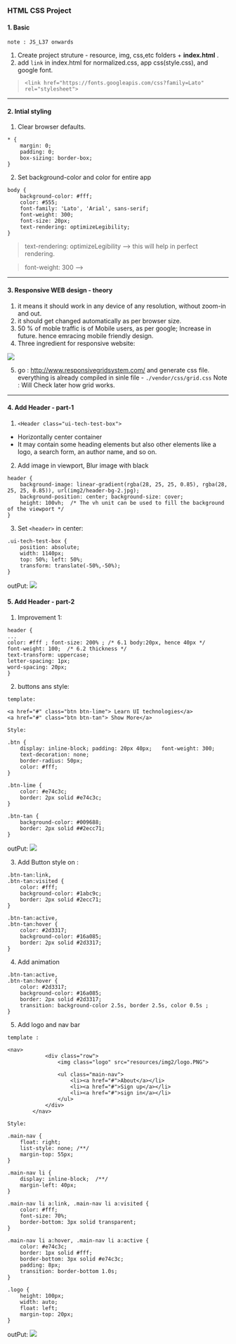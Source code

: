 ### HTML CSS Project

#### 1. Basic
 `note : JS_L37 onwards`
1. Create project struture - resource, img, css,etc folders + **index.html** .
2. add `link` in index.html for normalized.css, app css(style.css), and google font.

> `<link href="https://fonts.googleapis.com/css?family=Lato" rel="stylesheet">`

***

#### 2. Intial styling
1. Clear browser defaults. 
```
* {
    margin: 0;
    padding: 0;
    box-sizing: border-box;
}
```

2. Set background-color and color for entire app 
```
body {
    background-color: #fff;
    color: #555;
    font-family: 'Lato', 'Arial', sans-serif;
    font-weight: 300;
    font-size: 20px;
    text-rendering: optimizeLegibility;
}
```

> text-rendering: optimizeLegibility --> this  will help in perfect rendering.

> font-weight: 300 --> 

***

#### 3. Responsive WEB design - theory

1. it means it should work in any device of any resolution, without zoom-in and out.
2. it should get changed automatically as per browser size.
3. 50 % of moble traffic is of Mobile users, as per google; Increase in future. hence emracing mobile friendly design.
4. Three ingredient for responsive website:

![](../../99_archive/999_assets/assets_html-css/assets-01/n1.PNG)

5. go : http://www.responsivegridsystem.com/ 
and generate css file. everything is already compiled in sinle file - `./vendor/css/grid.css`
Note : Will Check later how grid works.

***

#### 4. Add Header - part-1
1. `<Header class="ui-tech-test-box">`
- Horizontally center container
- It may contain some heading elements but also other elements like a logo, a search form, an author name, and so on.

2. Add image in viewport, Blur image with black
```
header {
    background-image: linear-gradient(rgba(28, 25, 25, 0.85), rgba(28, 25, 25, 0.85)), url(img2/header-bg-2.jpg);
    background-position: center; background-size: cover;
    height: 100vh;  /* The vh unit can be used to fill the background of the viewport */
}
```

3. Set `<header>` in center:
```
.ui-tech-test-box {
    position: absolute;
    width: 1140px;
    top: 50%; left: 50%;
    transform: translate(-50%,-50%);  
}
```

outPut:
![](../../99_archive/999_assets/assets_html-css/assets-01/header-1.PNG)

#### 5. Add Header - part-2

1. Improvement 1:
```
header {
...
color: #fff ; font-size: 200% ; /* 6.1 body:20px, hence 40px */
font-weight: 100;  /* 6.2 thickness */
text-transform: uppercase;
letter-spacing: 1px;
word-spacing: 20px;
}
```

2. buttons ans style:
```
template:

<a href="#" class="btn btn-lime"> Learn UI technologies</a>
<a href="#" class="btn btn-tan"> Show More</a>
 
Style:

.btn {
    display: inline-block; padding: 20px 40px;   font-weight: 300;
    text-decoration: none;
    border-radius: 50px;    
    color: #fff;
}

.btn-lime {
    color: #e74c3c; 
    border: 2px solid #e74c3c;
}

.btn-tan {
    background-color: #009688;
    border: 2px solid ##2ecc71;
}
```
outPut:
![](../../99_archive/999_assets/assets_html-css/assets-01/header-2.PNG)

3. Add Button style on :
```
.btn-tan:link, 
.btn-tan:visited {
    color: #fff;
    background-color: #1abc9c;
    border: 2px solid #2ecc71;
}

.btn-tan:active,
.btn-tan:hover {
    color: #2d3317;
    background-color: #16a085;
    border: 2px solid #2d3317;
}
```
4. Add animation
```
.btn-tan:active,
.btn-tan:hover {
    color: #2d3317;
    background-color: #16a085;
    border: 2px solid #2d3317;
    transition: background-color 2.5s, border 2.5s, color 0.5s ;
}
```
5. Add logo and nav bar
```
template :

<nav>
            <div class="row">
                <img class="logo" src="resources/img2/logo.PNG">
                
                <ul class="main-nav">
                    <li><a href="#">About</a></li>
                    <li><a href="#">Sign up</a></li>
                    <li><a href="#">sign in</a></li>
                </ul>
            </div>
        </nav>
        
Style:

.main-nav {
    float: right;
    list-style: none; /**/
    margin-top: 55px;
}

.main-nav li {
    display: inline-block;  /**/
    margin-left: 40px;
}

.main-nav li a:link, .main-nav li a:visited {
    color: #fff;
    font-size: 70%;
    border-bottom: 3px solid transparent;
}

.main-nav li a:hover, .main-nav li a:active {
    color: #e74c3c;
    border: 1px solid #fff; 
    border-bottom: 3px solid #e74c3c;
    padding: 8px;
    transition: border-bottom 1.0s;
}

.logo {
    height: 100px;
    width: auto;
    float: left;
    margin-top: 20px;
}
```
outPut:
![](../../99_archive/999_assets/assets_html-css/assets-01/header-3.PNG)